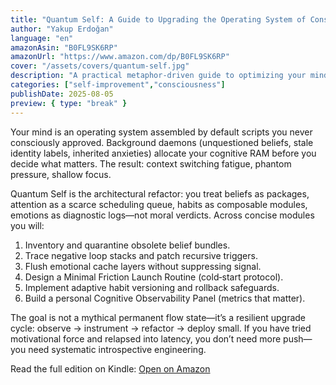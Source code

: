 ```yaml
---
title: "Quantum Self: A Guide to Upgrading the Operating System of Consciousness"
author: "Yakup Erdoğan"
language: "en"
amazonAsin: "B0FL9SK6RP"
amazonUrl: "https://www.amazon.com/dp/B0FL9SK6RP"
cover: "/assets/covers/quantum-self.jpg"
description: "A practical metaphor-driven guide to optimizing your mind like an operating system—debug beliefs, refactor habits, reclaim focused cognitive bandwidth."
categories: ["self-improvement","consciousness"]
publishDate: 2025-08-05
preview: { type: "break" }
---
```


<!-- preview-start -->
Your mind is an operating system assembled by default scripts you never consciously approved. Background daemons (unquestioned beliefs, stale identity labels, inherited anxieties) allocate your cognitive RAM before you decide what matters. The result: context switching fatigue, phantom pressure, shallow focus.

Quantum Self is the architectural refactor: you treat beliefs as packages, attention as a scarce scheduling queue, habits as composable modules, emotions as diagnostic logs—not moral verdicts. Across concise modules you will:

1. Inventory and quarantine obsolete belief bundles.
2. Trace negative loop stacks and patch recursive triggers.
3. Flush emotional cache layers without suppressing signal.
4. Design a Minimal Friction Launch Routine (cold‑start protocol).
5. Implement adaptive habit versioning and rollback safeguards.
6. Build a personal Cognitive Observability Panel (metrics that matter).

The goal is not a mythical permanent flow state—it’s a resilient upgrade cycle: observe → instrument → refactor → deploy small. If you have tried motivational force and relapsed into latency, you don’t need more push—you need systematic introspective engineering.
<!-- preview-end -->

Read the full edition on Kindle: <a href="https://www.amazon.com/dp/B0FL9SK6RP" rel="noopener" target="_blank">Open on Amazon</a>
